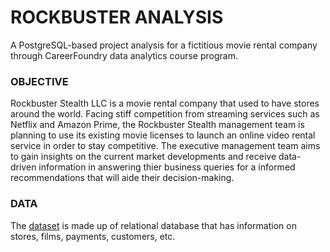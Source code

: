 # ROCKBUSTER ANALYSIS
A PostgreSQL-based project analysis for a fictitious movie rental company through CareerFoundry data analytics course program. 



### OBJECTIVE
Rockbuster Stealth LLC is a movie rental company that used to have stores around the world. Facing stiff competition from streaming services such as Netflix and Amazon Prime, the Rockbuster Stealth management team is planning to use its existing movie licenses to launch an online video rental service in order to stay competitive. The executive management team aims to gain insights on the current market developments and receive data-driven information in answering thier business queries for a informed recommendations that will aide their decision-making.


### DATA
The [dataset](https://github.com/gskelley/Rockbuster_Analysis/blob/main/dvdrental.tar) is made up of relational database that has information on stores, films, payments, customers, etc.
